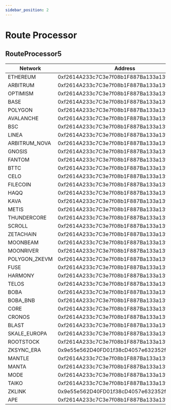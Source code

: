```yaml
---
sidebar_position: 2
---
```



# Route Processor

## RouteProcessor5

| Network          | Address                                    |
|-------------------|--------------------------------------------|
| ETHEREUM         | 0xf2614A233c7C3e7f08b1F887Ba133a13f1eb2c55 |
| ARBITRUM         | 0xf2614A233c7C3e7f08b1F887Ba133a13f1eb2c55 |
| OPTIMISM         | 0xf2614A233c7C3e7f08b1F887Ba133a13f1eb2c55 |
| BASE             | 0xf2614A233c7C3e7f08b1F887Ba133a13f1eb2c55 |
| POLYGON          | 0xf2614A233c7C3e7f08b1F887Ba133a13f1eb2c55 |
| AVALANCHE        | 0xf2614A233c7C3e7f08b1F887Ba133a13f1eb2c55 |
| BSC              | 0xf2614A233c7C3e7f08b1F887Ba133a13f1eb2c55 |
| LINEA            | 0xf2614A233c7C3e7f08b1F887Ba133a13f1eb2c55 |
| ARBITRUM_NOVA    | 0xf2614A233c7C3e7f08b1F887Ba133a13f1eb2c55 |
| GNOSIS           | 0xf2614A233c7C3e7f08b1F887Ba133a13f1eb2c55 |
| FANTOM           | 0xf2614A233c7C3e7f08b1F887Ba133a13f1eb2c55 |
| BTTC             | 0xf2614A233c7C3e7f08b1F887Ba133a13f1eb2c55 |
| CELO             | 0xf2614A233c7C3e7f08b1F887Ba133a13f1eb2c55 |
| FILECOIN         | 0xf2614A233c7C3e7f08b1F887Ba133a13f1eb2c55 |
| HAQQ             | 0xf2614A233c7C3e7f08b1F887Ba133a13f1eb2c55 |
| KAVA             | 0xf2614A233c7C3e7f08b1F887Ba133a13f1eb2c55 |
| METIS            | 0xf2614A233c7C3e7f08b1F887Ba133a13f1eb2c55 |
| THUNDERCORE      | 0xf2614A233c7C3e7f08b1F887Ba133a13f1eb2c55 |
| SCROLL           | 0xf2614A233c7C3e7f08b1F887Ba133a13f1eb2c55 |
| ZETACHAIN        | 0xf2614A233c7C3e7f08b1F887Ba133a13f1eb2c55 |
| MOONBEAM         | 0xf2614A233c7C3e7f08b1F887Ba133a13f1eb2c55 |
| MOONRIVER        | 0xf2614A233c7C3e7f08b1F887Ba133a13f1eb2c55 |
| POLYGON_ZKEVM    | 0xf2614A233c7C3e7f08b1F887Ba133a13f1eb2c55 |
| FUSE             | 0xf2614A233c7C3e7f08b1F887Ba133a13f1eb2c55 |
| HARMONY          | 0xf2614A233c7C3e7f08b1F887Ba133a13f1eb2c55 |
| TELOS            | 0xf2614A233c7C3e7f08b1F887Ba133a13f1eb2c55 |
| BOBA             | 0xf2614A233c7C3e7f08b1F887Ba133a13f1eb2c55 |
| BOBA_BNB         | 0xf2614A233c7C3e7f08b1F887Ba133a13f1eb2c55 |
| CORE             | 0xf2614A233c7C3e7f08b1F887Ba133a13f1eb2c55 |
| CRONOS           | 0xf2614A233c7C3e7f08b1F887Ba133a13f1eb2c55 |
| BLAST            | 0xf2614A233c7C3e7f08b1F887Ba133a13f1eb2c55 |
| SKALE_EUROPA     | 0xf2614A233c7C3e7f08b1F887Ba133a13f1eb2c55 |
| ROOTSTOCK        | 0xf2614A233c7C3e7f08b1F887Ba133a13f1eb2c55 |
| ZKSYNC_ERA       | 0x9e55e562D40FD01f38cD4057e632352fE0758F16 |
| MANTLE           | 0xf2614A233c7C3e7f08b1F887Ba133a13f1eb2c55 |
| MANTA            | 0xf2614A233c7C3e7f08b1F887Ba133a13f1eb2c55 |
| MODE             | 0xf2614A233c7C3e7f08b1F887Ba133a13f1eb2c55 |
| TAIKO            | 0xf2614A233c7C3e7f08b1F887Ba133a13f1eb2c55 |
| ZKLINK           | 0x9e55e562D40FD01f38cD4057e632352fE0758F16 |
| APE              | 0xf2614A233c7C3e7f08b1F887Ba133a13f1eb2c55 |
